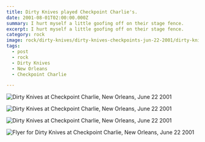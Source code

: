 ```yaml
---
title: Dirty Knives played Checkpoint Charlie's.
date: 2001-08-01T02:00:00.000Z
summary: I hurt myself a little goofing off on their stage fence.
excerpt: I hurt myself a little goofing off on their stage fence.
category: rock
image: rock/dirty-knives/dirty-knives-checkpoints-jun-22-2001/dirty-knives-checkpoints-3-jun-22-2001.jpg
tags:
  - post
  - rock
  - Dirty Knives
  - New Orleans
  - Checkpoint Charlie

---
```


![Dirty Knives at Checkpoint Charlie, New Orleans, June 22 2001](/static/img/rock/dirty-knives/dirty-knives-checkpoints-jun-22-2001/dirty-knives-checkpoints-1-jun-22-2001.jpg "Dirty Knives at Checkpoint Charlie, New Orleans, June 22 2001")

![Dirty Knives at Checkpoint Charlie, New Orleans, June 22 2001](/static/img/rock/dirty-knives/dirty-knives-checkpoints-jun-22-2001/dirty-knives-checkpoints-2r-jun-22-2001.jpg "Dirty Knives at Checkpoint Charlie, New Orleans, June 22 2001")

![Dirty Knives at Checkpoint Charlie, New Orleans, June 22 2001](/static/img/rock/dirty-knives/dirty-knives-checkpoints-jun-22-2001/dirty-knives-checkpoints-3-jun-22-2001.jpg "Dirty Knives at Checkpoint Charlie, New Orleans, June 22 2001")

![Flyer for Dirty Knives at Checkpoint Charlie, New Orleans, June 22 2001](/static/img/rock/dirty-knives/dirty-knives-checkpoints-jun-22-2001/dirty-knives-checkpoints-flyer-jun-22-2001.jpg "flyer for Dirty Knives at Checkpoint Charlie, New Orleans, June 22 2001")